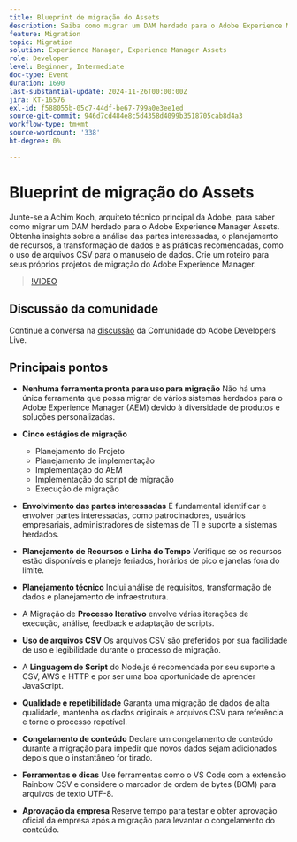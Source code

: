 ```yaml
---
title: Blueprint de migração do Assets
description: Saiba como migrar um DAM herdado para o Adobe Experience Manager Assets com insights de Achim Koch, que abrangem análise das partes interessadas, planejamento de recursos, transformação de dados e práticas recomendadas como usar arquivos CSV para manipulação de dados.
feature: Migration
topic: Migration
solution: Experience Manager, Experience Manager Assets
role: Developer
level: Beginner, Intermediate
doc-type: Event
duration: 1690
last-substantial-update: 2024-11-26T00:00:00Z
jira: KT-16576
exl-id: f588055b-05c7-44df-be67-799a0e3ee1ed
source-git-commit: 946d7cd484e8c5d4358d4099b3518705cab8d4a3
workflow-type: tm+mt
source-wordcount: '338'
ht-degree: 0%

---
```


# Blueprint de migração do Assets

Junte-se a Achim Koch, arquiteto técnico principal da Adobe, para saber como migrar um DAM herdado para o Adobe Experience Manager Assets. Obtenha insights sobre a análise das partes interessadas, o planejamento de recursos, a transformação de dados e as práticas recomendadas, como o uso de arquivos CSV para o manuseio de dados. Crie um roteiro para seus próprios projetos de migração do Adobe Experience Manager.

>[!VIDEO](https://video.tv.adobe.com/v/3440403/?learn=on&enablevpops)

## Discussão da comunidade

Continue a conversa na [discussão](https://adobe.ly/4hKHpnF) da Comunidade do Adobe Developers Live.

## Principais pontos

* **Nenhuma ferramenta pronta para uso para migração** Não há uma única ferramenta que possa migrar de vários sistemas herdados para o Adobe Experience Manager (AEM) devido à diversidade de produtos e soluções personalizadas.

* **Cinco estágios de migração**

   * Planejamento do Projeto
   * Planejamento de implementação
   * Implementação do AEM
   * Implementação do script de migração
   * Execução de migração

* **Envolvimento das partes interessadas** É fundamental identificar e envolver partes interessadas, como patrocinadores, usuários empresariais, administradores de sistemas de TI e suporte a sistemas herdados.

* **Planejamento de Recursos e Linha do Tempo** Verifique se os recursos estão disponíveis e planeje feriados, horários de pico e janelas fora do limite.

* **Planejamento técnico** Inclui análise de requisitos, transformação de dados e planejamento de infraestrutura.

* A Migração de **Processo Iterativo** envolve várias iterações de execução, análise, feedback e adaptação de scripts.

* **Uso de arquivos CSV** Os arquivos CSV são preferidos por sua facilidade de uso e legibilidade durante o processo de migração.

* A **Linguagem de Script** do Node.js é recomendada por seu suporte a CSV, AWS e HTTP e por ser uma boa oportunidade de aprender JavaScript.

* **Qualidade e repetibilidade** Garanta uma migração de dados de alta qualidade, mantenha os dados originais e arquivos CSV para referência e torne o processo repetível.

* **Congelamento de conteúdo** Declare um congelamento de conteúdo durante a migração para impedir que novos dados sejam adicionados depois que o instantâneo for tirado.

* **Ferramentas e dicas** Use ferramentas como o VS Code com a extensão Rainbow CSV e considere o marcador de ordem de bytes (BOM) para arquivos de texto UTF-8.

* **Aprovação da empresa** Reserve tempo para testar e obter aprovação oficial da empresa após a migração para levantar o congelamento do conteúdo.
